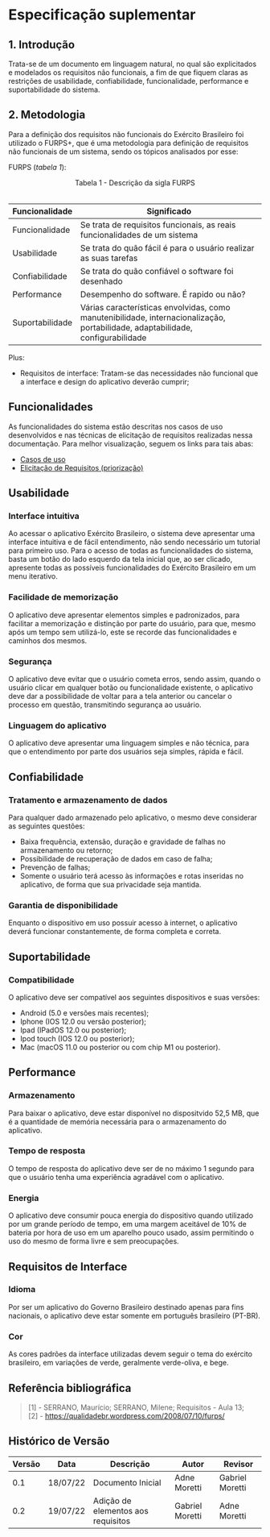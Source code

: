 # Especificação suplementar

## 1. Introdução
Trata-se de um documento em linguagem natural, no qual são explicitados e modelados os requisitos não funcionais, a fim de que fiquem claras as restrições de usabilidade, confiabilidade, funcionalidade, performance e suportabilidade do sistema. 

## 2. Metodologia

Para a definição dos requisitos não funcionais do Exército Brasileiro foi utilizado o FURPS+, que é uma metodologia para definição de requisitos não funcionais de um sistema, sendo os tópicos analisados por esse:

FURPS (_tabela 1_):

<div align="center">
<figcaption>
Tabela 1 - Descrição da sigla FURPS
</figcaption>
</div>
<br>


| Funcionalidade | Significado |
| -------------- | ----------- |
| Funcionalidade | Se trata de requisitos funcionais, as reais funcionalidades de um sistema |
| Usabilidade    | Se trata do quão fácil é para o usuário realizar as suas tarefas |
| Confiabilidade | Se trata do quão confiável o software foi desenhado|
| Performance    | Desempenho do software. É rapido ou não? |
| Suportabilidade | Várias características envolvidas, como manutenibilidade, internacionalização, portabilidade, adaptabilidade, configurabilidade |

Plus: 
- Requisitos de interface: Tratam-se das necessidades não funcional que a interface e design do aplicativo deverão cumprir;

## Funcionalidades
As funcionalidades do sistema estão descritas nos casos de uso desenvolvidos e nas técnicas de elicitação de requisitos realizadas nessa documentação. Para melhor visualização, seguem os links para tais abas:

- [Casos de uso](/modelagemRequisitos/casos_de_uso.md)
- [Elicitação de Requisitos (priorização)](/elicitacaoRequisitos/priorizacao.md)

## __Usabilidade__

### Interface intuitiva
Ao acessar o aplicativo Exército Brasileiro, o sistema deve apresentar uma interface intuitiva e de fácil entendimento, não sendo necessário um tutorial para primeiro uso. Para o acesso de todas as funcionalidades do sistema, basta um botão do lado esquerdo da tela inicial que, ao ser clicado, apresente todas as possíveis funcionalidades do Exército Brasileiro em um menu iterativo.

### Facilidade de memorização
O aplicativo deve apresentar elementos simples e padronizados, para facilitar a memorização e distinção por parte do usuário, para que, mesmo após um tempo sem utilizá-lo, este se recorde das funcionalidades e caminhos dos mesmos.

### Segurança
O aplicativo deve evitar que o usuário cometa erros, sendo assim, quando o usuário clicar em qualquer botão ou funcionalidade existente, o aplicativo deve dar a possibilidade de voltar para a tela anterior ou cancelar o processo em questão, transmitindo segurança ao usuário.

### Linguagem do aplicativo
O aplicativo deve apresentar uma linguagem simples e não técnica, para que o entendimento por parte dos usuários seja simples, rápida e fácil.

## __Confiabilidade__

### Tratamento e armazenamento de dados
Para qualquer dado armazenado pelo aplicativo, o mesmo deve considerar as seguintes questões:
- Baixa frequência, extensão, duração e gravidade de falhas no armazenamento ou retorno;
- Possibilidade de recuperação de dados em caso de falha;
- Prevenção de falhas;
- Somente o usuário terá acesso às informações e rotas inseridas no aplicativo, de forma que sua privacidade seja mantida.

### Garantia de disponibilidade

Enquanto o dispositivo em uso possuir acesso à internet, o aplicativo deverá funcionar constantemente, de forma completa e correta.

## __Suportabilidade__

### Compatibilidade 
O aplicativo deve ser compatível aos seguintes dispositivos e suas versões:
- Android (5.0 e versões mais recentes);
- Iphone (IOS 12.0 ou versão posterior);
- Ipad (IPadOS 12.0 ou posterior);
- Ipod touch (IOS 12.0 ou posterior);
- Mac (macOS 11.0 ou posterior ou com chip M1 ou posterior).

## __Performance__

### Armazenamento 
Para baixar o aplicativo, deve estar disponível no dispositvido 52,5 MB, que é a quantidade de memória necessária para o armazenamento do aplicativo.

### Tempo de resposta
O tempo de resposta do aplicativo deve ser de no máximo 1 segundo para que o usuário tenha uma experiência agradável com o aplicativo.

### Energia
O aplicativo deve consumir pouca energia do dispositivo quando utilizado por um grande período de tempo, em uma margem aceitável de 10% de bateria por hora de uso em um aparelho pouco usado, assim permitindo o uso do mesmo de forma livre e sem preocupações.

## __Requisitos de Interface__

### Idioma
Por ser um aplicativo do Governo Brasileiro destinado apenas para fins nacionais, o aplicativo deve estar somente em português brasileiro (PT-BR).

### Cor

As cores padrões da interface utilizadas devem seguir o tema do exército brasileiro, em variações de verde, geralmente verde-oliva, e bege.

## Referência bibliográfica
>[1] - SERRANO, Maurício; SERRANO, Milene; Requisitos - Aula 13;<br>
>[2] - https://qualidadebr.wordpress.com/2008/07/10/furps/

## Histórico de Versão

| Versão | Data | Descrição | Autor | Revisor |
|--------|------|-------|-----------| ------- |
| 0.1 | 18/07/22 | Documento Inicial | Adne Moretti | Gabriel Moretti |
| 0.2 | 19/07/22 | Adição de elementos aos requisitos | Gabriel Moretti | Adne Moretti |
